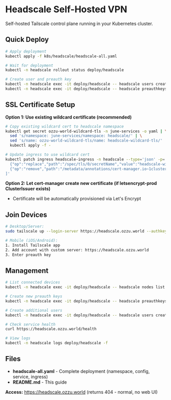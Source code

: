 # Headscale Self-Hosted VPN

Self-hosted Tailscale control plane running in your Kubernetes cluster.

## Quick Deploy

```bash
# Apply deployment
kubectl apply -f k8s/headscale/headscale-all.yaml

# Wait for deployment
kubectl -n headscale rollout status deploy/headscale

# Create user and preauth key
kubectl -n headscale exec -it deploy/headscale -- headscale users create ozzu
kubectl -n headscale exec -it deploy/headscale -- headscale preauthkeys create --user ozzu --reusable --ephemeral
```

## SSL Certificate Setup

**Option 1: Use existing wildcard certificate (recommended)**
```bash
# Copy existing wildcard cert to headscale namespace
kubectl get secret ozzu-world-wildcard-tls -n june-services -o yaml | \
  sed 's/namespace: june-services/namespace: headscale/' | \
  sed 's/name: ozzu-world-wildcard-tls/name: headscale-wildcard-tls/' | \
  kubectl apply -f -

# Update ingress to use wildcard cert
kubectl patch ingress headscale-ingress -n headscale --type='json' -p='[
  {"op":"replace","path":"/spec/tls/0/secretName","value":"headscale-wildcard-tls"},
  {"op":"remove","path":"/metadata/annotations/cert-manager.io~1cluster-issuer"}
]'
```

**Option 2: Let cert-manager create new certificate (if letsencrypt-prod ClusterIssuer exists)**
- Certificate will be automatically provisioned via Let's Encrypt

## Join Devices

```bash
# Desktop/Server:
sudo tailscale up --login-server https://headscale.ozzu.world --authkey <PREAUTH_KEY> --hostname <device-name>

# Mobile (iOS/Android):
1. Install Tailscale app
2. Add account with custom server: https://headscale.ozzu.world
3. Enter preauth key
```

## Management

```bash
# List connected devices
kubectl -n headscale exec -it deploy/headscale -- headscale nodes list

# Create new preauth keys
kubectl -n headscale exec -it deploy/headscale -- headscale preauthkeys create --user ozzu --reusable --ephemeral

# Create additional users
kubectl -n headscale exec -it deploy/headscale -- headscale users create <username>

# Check service health
curl https://headscale.ozzu.world/health

# View logs
kubectl -n headscale logs deploy/headscale -f
```

## Files

- **headscale-all.yaml** - Complete deployment (namespace, config, service, ingress)
- **README.md** - This guide

**Access:** https://headscale.ozzu.world (returns 404 - normal, no web UI)
